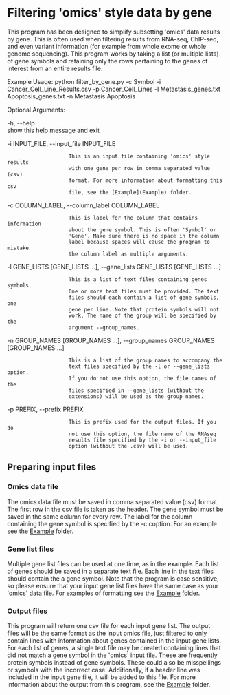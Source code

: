 # Filtering 'omics' style data by gene

This program has been designed to simplify subsetting 'omics' data results by gene. This is often used when filtering results from RNA-seq, ChIP-seq, and even variant information (for example from whole exome or whole genome sequencing). This program works by taking a list (or multiple lists) of gene symbols and retaining only the rows pertaining to the genes of interest from an entire results file.

Example Usage: python filter_by_gene.py -c Symbol -i Cancer_Cell_Line_Results.csv -p
Cancer_Cell_Lines -l Metastasis_genes.txt Apoptosis_genes.txt -n Metastasis
Apoptosis

Optional Arguments:

  -h, --help            
                        show this help message and exit

  -i INPUT_FILE, --input_file INPUT_FILE

                        This is an input file containing 'omics' style results
                        with one gene per row in comma separated value (csv)
                        format. For more information about formatting this csv
                        file, see the [Example](Example) folder.

  -c COLUMN_LABEL, --column_label COLUMN_LABEL

                        This is label for the column that contains information
                        about the gene symbol. This is often 'Symbol' or
                        'Gene'. Make sure there is no space in the column
                        label because spaces will cause the program to mistake
                        the column label as multiple arguments.

  -l GENE_LISTS [GENE_LISTS ...], --gene_lists GENE_LISTS [GENE_LISTS ...]

                        This is a list of text files containing genes symbols.
                        One or more text files must be provided. The text
                        files should each contain a list of gene symbols, one
                        gene per line. Note that protein symbols will not
                        work. The name of the group will be specified by the
                        argument --group_names.

  -n GROUP_NAMES [GROUP_NAMES ...], --group_names GROUP_NAMES [GROUP_NAMES ...]

                        This is a list of the group names to accompany the
                        text files specified by the -l or --gene_lists option.
                        If you do not use this option, the file names of the
                        files specified in --gene_lists (without the
                        extensions) will be used as the group names.

  -p PREFIX, --prefix PREFIX

                        This is prefix used for the output files. If you do
                        not use this option, the file name of the RNAseq
                        results file specified by the -i or --input_file
                        option (without the .csv) will be used.

## Preparing input files

### Omics data file

The omics data file must be saved in comma separated value (csv) format. The first row in the csv file is taken as the header. The gene symbol must be saved in the same column for every row. The label for the column containing the gene symbol is specified by the -c coption. For an example see the [Example](Example) folder.

### Gene list files

Multiple gene list files can be used at one time, as in the example. Each list of genes should be saved in a separate text file. Each line in the text files should contain the a gene symbol. Note that the program is case sensitive, so please ensure that your input gene list files have the same case as your 'omics' data file. For examples of formatting see the [Example](Example) folder.

### Output files

This program will return one csv file for each input gene list. The output files will be the same format as the input omics file, just filtered to only contain lines with information about genes contained in the input gene lists. For each list of genes, a single text file may be created containing lines that did not match a gene symbol in the 'omics' input file. These are frequently protein symbols instead of gene symbols. These could also be misspellings or symbols with the incorrect case. Additionally, if a header line was included in the input gene file, it will be added to this file. For more information about the output from this program, see the [Example](Example) folder.
